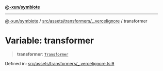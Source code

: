 [**@-xun/symbiote**](../../../../../README.md)

***

[@-xun/symbiote](../../../../../README.md) / [src/assets/transformers/\_.vercelignore](../README.md) / transformer

# Variable: transformer

> **transformer**: [`Transformer`](../../../type-aliases/Transformer.md)

Defined in: [src/assets/transformers/\_.vercelignore.ts:9](https://github.com/Xunnamius/symbiote/blob/dc192a66d47b6c3a3464852ad43eb71fe137ca73/src/assets/transformers/_.vercelignore.ts#L9)
